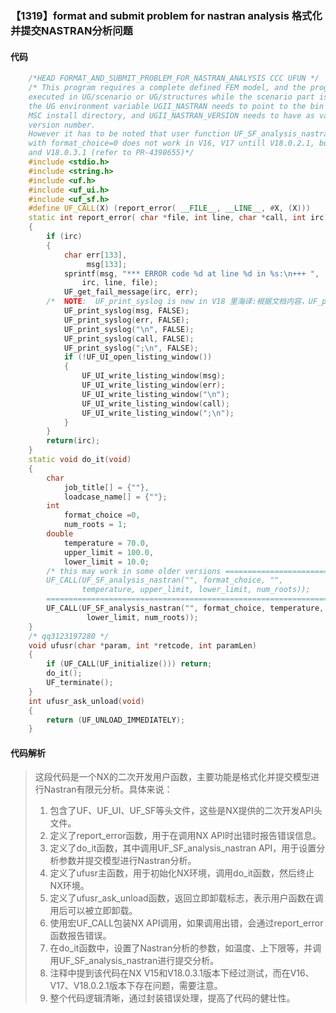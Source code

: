 ### 【1319】format and submit problem for nastran analysis 格式化并提交NASTRAN分析问题

#### 代码

```cpp
    /*HEAD FORMAT_AND_SUBMIT_PROBLEM_FOR_NASTRAN_ANALYSIS CCC UFUN */  
    /* This program requires a complete defined FEM model, and the program has to be   
    executed in UG/scenario or UG/structures while the scenario part is work part. Also   
    the UG environment variable UGII_NASTRAN needs to point to the bin directory of the   
    MSC install directory, and UGII_NASTRAN_VERSION needs to have as value the correct   
    version number.  
    However it has to be noted that user function UF_SF_analysis_nastran   
    with format_choice=0 does not work in V16, V17 untill V18.0.2.1, but works in V15   
    and V18.0.3.1 (refer to PR-4398655)*/  
    #include <stdio.h>  
    #include <string.h>  
    #include <uf.h>  
    #include <uf_ui.h>  
    #include <uf_sf.h>  
    #define UF_CALL(X) (report_error( __FILE__, __LINE__, #X, (X)))  
    static int report_error( char *file, int line, char *call, int irc)  
    {  
        if (irc)  
        {  
            char err[133],  
                 msg[133];  
            sprintf(msg, "*** ERROR code %d at line %d in %s:\n+++ ",  
                irc, line, file);  
            UF_get_fail_message(irc, err);  
        /*  NOTE:  UF_print_syslog is new in V18 里海译:根据文档内容，UF_print_syslog 是 V18 版本中新增的函数，用于打印系统日志。该函数的参数包括日志级别、模块名、日志信息，分别对应日志的严重程度、生成日志的模块名称以及实际的日志内容。在 V18 版本之前，并不存在这个函数。 */  
            UF_print_syslog(msg, FALSE);  
            UF_print_syslog(err, FALSE);  
            UF_print_syslog("\n", FALSE);  
            UF_print_syslog(call, FALSE);  
            UF_print_syslog(";\n", FALSE);  
            if (!UF_UI_open_listing_window())  
            {  
                UF_UI_write_listing_window(msg);  
                UF_UI_write_listing_window(err);  
                UF_UI_write_listing_window("\n");  
                UF_UI_write_listing_window(call);  
                UF_UI_write_listing_window(";\n");  
            }  
        }  
        return(irc);  
    }  
    static void do_it(void)  
    {  
        char  
            job_title[] = {""},  
            loadcase_name[] = {""};  
        int  
            format_choice =0,  
            num_roots = 1;  
        double  
            temperature = 70.0,  
            upper_limit = 100.0,  
            lower_limit = 10.0;   
        /* this may work in some older versions ===============================  
        UF_CALL(UF_SF_analysis_nastran("", format_choice, "",   
                temperature, upper_limit, lower_limit, num_roots));  
        =====================================================================*/  
        UF_CALL(UF_SF_analysis_nastran("", format_choice, temperature, upper_limit,  
                 lower_limit, num_roots));  
    }  
    /* qq3123197280 */  
    void ufusr(char *param, int *retcode, int paramLen)  
    {  
        if (UF_CALL(UF_initialize())) return;  
        do_it();  
        UF_terminate();  
    }  
    int ufusr_ask_unload(void)  
    {  
        return (UF_UNLOAD_IMMEDIATELY);  
    }

```

#### 代码解析

> 这段代码是一个NX的二次开发用户函数，主要功能是格式化并提交模型进行Nastran有限元分析。具体来说：
>
> 1. 包含了UF、UF_UI、UF_SF等头文件，这些是NX提供的二次开发API头文件。
> 2. 定义了report_error函数，用于在调用NX API时出错时报告错误信息。
> 3. 定义了do_it函数，其中调用UF_SF_analysis_nastran API，用于设置分析参数并提交模型进行Nastran分析。
> 4. 定义了ufusr主函数，用于初始化NX环境，调用do_it函数，然后终止NX环境。
> 5. 定义了ufusr_ask_unload函数，返回立即卸载标志，表示用户函数在调用后可以被立即卸载。
> 6. 使用宏UF_CALL包装NX API调用，如果调用出错，会通过report_error函数报告错误。
> 7. 在do_it函数中，设置了Nastran分析的参数，如温度、上下限等，并调用UF_SF_analysis_nastran进行提交分析。
> 8. 注释中提到该代码在NX V15和V18.0.3.1版本下经过测试，而在V16、V17、V18.0.2.1版本下存在问题，需要注意。
> 9. 整个代码逻辑清晰，通过封装错误处理，提高了代码的健壮性。
>

